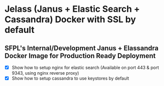 # Jelass (Janus + Elastic Search + Cassandra) Docker with SSL by default

## SFPL's Internal/Development Janus + Elassandra Docker Image for Production Ready Deployment 
- [x] Show how to setup nginx for elastic search (Available on port 443 & port 9343, using nginx reverse proxy)
- [x] Show how to setup cassandra to use keystores by default
